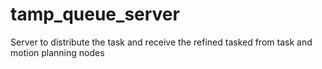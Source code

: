 # tamp_queue_server
Server to distribute the task and receive the refined tasked from task and motion planning nodes
